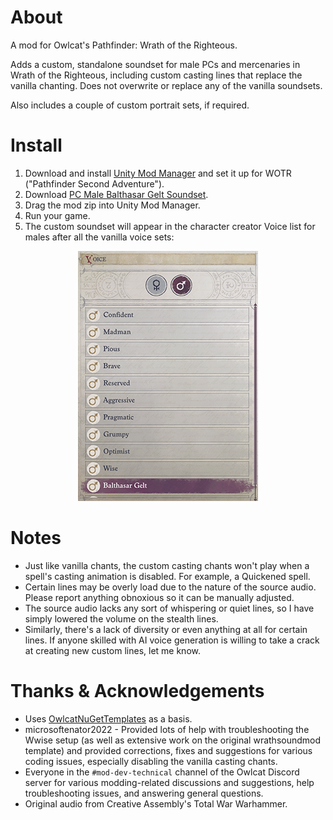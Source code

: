# About

A mod for Owlcat's Pathfinder: Wrath of the Righteous.

Adds a custom, standalone soundset for male PCs and mercenaries in Wrath of the Righteous, including custom casting lines that replace the vanilla chanting. Does not overwrite or replace any of the vanilla soundsets.

Also includes a couple of custom portrait sets, if required.

# Install
1. Download and install [Unity Mod Manager](https://www.nexusmods.com/site/mods/21) and set it up for WOTR ("Pathfinder Second Adventure").
1. Download [PC Male Balthasar Gelt Soundset](https://github.com/DarthParametric/WOTR_Custom_Soundset_Balthasar_Gelt/releases/latest).
1. Drag the mod zip into Unity Mod Manager.
1. Run your game.
1. The custom soundset will appear in the character creator Voice list for males after all the vanilla voice sets:

<p align="center">
  <img src="https://github.com/DarthParametric/WOTR_Custom_Soundset_Balthasar_Gelt/blob/master/img/Gelt_Soundset_Character_Creator_List.png?raw=true" alt="Character creator voice selection screenshot"/>
</p>

# Notes
- Just like vanilla chants, the custom casting chants won't play when a spell's casting animation is disabled. For example, a Quickened spell.
- Certain lines may be overly load due to the nature of the source audio. Please report anything obnoxious so it can be manually adjusted.
- The source audio lacks any sort of whispering or quiet lines, so I have simply lowered the volume on the stealth lines.
- Similarly, there's a lack of diversity or even anything at all for certain lines. If anyone skilled with AI voice generation is willing to take a crack at creating new custom lines, let me know.

# Thanks & Acknowledgements
- Uses [OwlcatNuGetTemplates](https://github.com/xADDBx/OwlcatNuGetTemplates) as a basis.
- microsoftenator2022 - Provided lots of help with troubleshooting the Wwise setup (as well as extensive work on the original wrathsoundmod template) and provided corrections, fixes and suggestions for various coding issues, especially disabling the vanilla casting chants.
- Everyone in the `#mod-dev-technical` channel of the Owlcat Discord server for various modding-related discussions and suggestions, help troubleshooting issues, and answering general questions.
- Original audio from Creative Assembly's Total War Warhammer.
